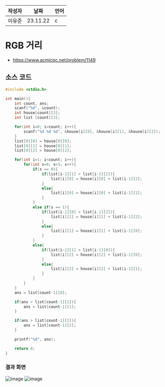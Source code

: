| 작성자  |   날짜   | 언어    |
| ------- | --------- | ------- |
| 이유준   | 23.11.22 | c  |

# RGB 거리

 - https://www.acmicpc.net/problem/1149
  

## 소스 코드

```c
#include <stdio.h>

int main(){
    int count, ans;
    scanf("%d", &count);
    int house[count][3];
    int list [count][3];

    for(int i=0; i<count; i++){
        scanf("%d %d %d", &house[i][0], &house[i][1], &house[i][2]);
    }
    list[0][0] = house[0][0];
    list[0][1] = house[0][1];
    list[0][2] = house[0][2];

    for(int i=1; i<count; i++){
        for(int s=0; s<3; s++){
            if(s == 0){
                if(list[i-1][1] > list[i-1][2]){
                    list[i][0] = house[i][0] + list[i-1][2];
                }
                else{
                    list[i][0] = house[i][0] + list[i-1][1];
                }
            }
            else if(s == 1){
                if(list[i-1][0] > list[i-1][2]){
                    list[i][1] = house[i][1] + list[i-1][2];
                }
                else{
                    list[i][1] = house[i][1] + list[i-1][0];
                }
            }            
            else{
                if(list[i-1][1] > list[i-1][0]){
                    list[i][2] = house[i][2] + list[i-1][0];
                }
                else{
                    list[i][2] = house[i][2] + list[i-1][1];
                }
            }            
        }
    }
    ans = list[count-1][0];

    if(ans > list[count-1][1]){
        ans = list[count-1][1];
    }

    if(ans > list[count-1][2]){
        ans = list[count-1][2];
    }

    printf("%d", ans);

    return 0;
}
```

### 결과 화면

![image](https://github.com/gnbhub/20232_C_Algorithm/assets/77258639/7e7598ae-4843-4d62-949b-b0b04150836f)
![image](https://github.com/gnbhub/20232_C_Algorithm/assets/77258639/2060d774-9ee7-4b93-8d68-8bf96eb0f921)

